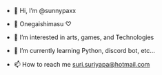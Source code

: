 - 👋 Hi, I’m @sunnypaxx
- 💞️ Onegaishimasu ♡

- 👀 I’m interested in arts, games, and Technologies
- 🌱 I’m currently learning Python, discord bot, etc...
- 📫 How to reach me suri.suriyapa@hotmail.com

<!---
sunnypaxx/sunnypaxx is a ✨ special ✨ repository because its `README.md` (this file) appears on your GitHub profile.
You can click the Preview link to take a look at your changes.
--->
